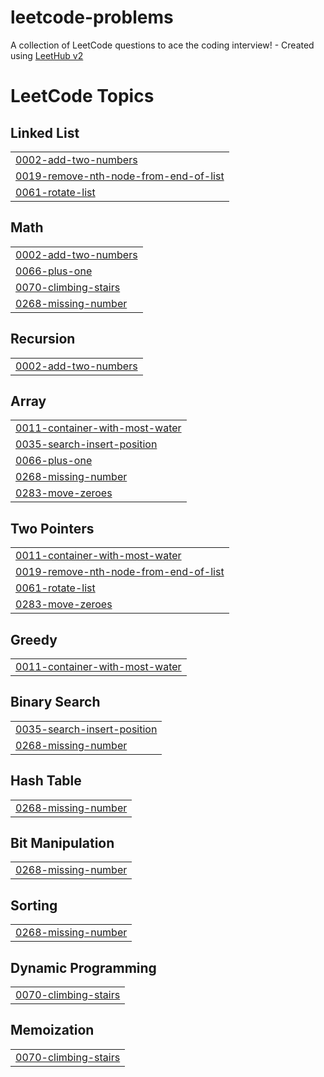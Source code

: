 # leetcode-problems
A collection of LeetCode questions to ace the coding interview! - Created using [LeetHub v2](https://github.com/arunbhardwaj/LeetHub-2.0)

<!---LeetCode Topics Start-->
# LeetCode Topics
## Linked List
|  |
| ------- |
| [0002-add-two-numbers](https://github.com/ecalban/leetcode-problems/tree/master/0002-add-two-numbers) |
| [0019-remove-nth-node-from-end-of-list](https://github.com/ecalban/leetcode-problems/tree/master/0019-remove-nth-node-from-end-of-list) |
| [0061-rotate-list](https://github.com/ecalban/leetcode-problems/tree/master/0061-rotate-list) |
## Math
|  |
| ------- |
| [0002-add-two-numbers](https://github.com/ecalban/leetcode-problems/tree/master/0002-add-two-numbers) |
| [0066-plus-one](https://github.com/ecalban/leetcode-problems/tree/master/0066-plus-one) |
| [0070-climbing-stairs](https://github.com/ecalban/leetcode-problems/tree/master/0070-climbing-stairs) |
| [0268-missing-number](https://github.com/ecalban/leetcode-problems/tree/master/0268-missing-number) |
## Recursion
|  |
| ------- |
| [0002-add-two-numbers](https://github.com/ecalban/leetcode-problems/tree/master/0002-add-two-numbers) |
## Array
|  |
| ------- |
| [0011-container-with-most-water](https://github.com/ecalban/leetcode-problems/tree/master/0011-container-with-most-water) |
| [0035-search-insert-position](https://github.com/ecalban/leetcode-problems/tree/master/0035-search-insert-position) |
| [0066-plus-one](https://github.com/ecalban/leetcode-problems/tree/master/0066-plus-one) |
| [0268-missing-number](https://github.com/ecalban/leetcode-problems/tree/master/0268-missing-number) |
| [0283-move-zeroes](https://github.com/ecalban/leetcode-problems/tree/master/0283-move-zeroes) |
## Two Pointers
|  |
| ------- |
| [0011-container-with-most-water](https://github.com/ecalban/leetcode-problems/tree/master/0011-container-with-most-water) |
| [0019-remove-nth-node-from-end-of-list](https://github.com/ecalban/leetcode-problems/tree/master/0019-remove-nth-node-from-end-of-list) |
| [0061-rotate-list](https://github.com/ecalban/leetcode-problems/tree/master/0061-rotate-list) |
| [0283-move-zeroes](https://github.com/ecalban/leetcode-problems/tree/master/0283-move-zeroes) |
## Greedy
|  |
| ------- |
| [0011-container-with-most-water](https://github.com/ecalban/leetcode-problems/tree/master/0011-container-with-most-water) |
## Binary Search
|  |
| ------- |
| [0035-search-insert-position](https://github.com/ecalban/leetcode-problems/tree/master/0035-search-insert-position) |
| [0268-missing-number](https://github.com/ecalban/leetcode-problems/tree/master/0268-missing-number) |
## Hash Table
|  |
| ------- |
| [0268-missing-number](https://github.com/ecalban/leetcode-problems/tree/master/0268-missing-number) |
## Bit Manipulation
|  |
| ------- |
| [0268-missing-number](https://github.com/ecalban/leetcode-problems/tree/master/0268-missing-number) |
## Sorting
|  |
| ------- |
| [0268-missing-number](https://github.com/ecalban/leetcode-problems/tree/master/0268-missing-number) |
## Dynamic Programming
|  |
| ------- |
| [0070-climbing-stairs](https://github.com/ecalban/leetcode-problems/tree/master/0070-climbing-stairs) |
## Memoization
|  |
| ------- |
| [0070-climbing-stairs](https://github.com/ecalban/leetcode-problems/tree/master/0070-climbing-stairs) |
<!---LeetCode Topics End-->